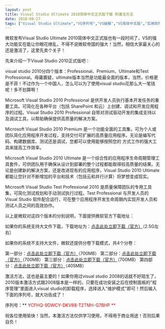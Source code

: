```yaml
---
layout: post
title: Visual Studio Ultimate 2010简体中文正式版下载 附激活方法		
date: 2010-08-27
tags: ["Visual Studio Ultimate","VS序列号","VS破解","VS简体中文版","实用软件","资源"]
---
```


微软发布Visual Studio Ultimate 2010简体中文正式版也有一段时间了，VS的强大功能实在能让你眼花缭乱，不得不说微软帝国的强大！当然，相信大家最关心的还是激活了，这里先卖个关子！

先来介绍一下Visual Studio 2010正式版吧：

visual studio 2010分四个版本：Professional、Premium、Ultimate和Test Professional。毋庸置疑，ultimate版本当然是功能最全面的版本，当然，价格更是不菲！不过作为一个中国人，怎么可以为了使用visual studio花那么大一笔钱呢！多不划算啊！

Microsoft Visual Studio 2010 Professional 是供开发人员执行基本开发任务的重要工具。可简化在各种平台（包括 SharePoint 和云）上创建、调试和开发应用程序的过程。Visual Studio 2010 Professional 自带对测试驱动开发的集成支持以及调试工具，以帮助确保提供高质量的解决方案。

Microsoft Visual Studio 2010 Premium 是一个功能全面的工具集，可为个人或团队简化应用程序开发过程，支持交付可扩展的高质量应用程序。无论是编写代码、构建数据库、测试还是调试，您都可以使用能够按照您的 方式工作的强大工具来提高工作效率。

Microsoft Visual Studio 2010 Ultimate 是一个综合性的应用程序生命周期管理工具套件，可供团队用于确保从设计到部署的整个过程都能取得较高质量的结果。无论是创建新的解决方案，还是改进现有的应用程序，Visual Studio 2010 Ultimate 都能让您针对不断增加的平台和技术（包括云和并行计算）将梦想变成现实。

Microsoft Visual Studio Test Professional 2010 是质量保障团队的专用工具集，可简化测试规划和手动测试执行过程。Test Professional 与开发人员的 Visual Studio 软件配合运行，可在整个应用程序开发生命周期内实现开发人员和测试人员之间的高效协作。

以上是微软对这四个版本的分别说明，下面提供微软官方下载地址：

如果你的系统支持大文件下载，下载地址为：<a href="http://download.microsoft.com/download/E/0/4/E0427BB8-8490-4C7F-A05B-AFEA0FC3EA80/X16-60997VS2010UltimTrialCHS.iso" target="_blank">点击此处立即下载（官方）</a>（2.5G左右）

如果你的系统不支持大文件，微软还提供分卷下载模式，共4个分卷：

第一部分：<a href="http://download.microsoft.com/download/C/9/C/C9C8989A-CA48-47E6-AEA7-2EFDCEAF76DA/VS2010UltimTrialCHS_4PartsTotal.part1.exe" target="_blank">点击此处立即下载（官方）</a>（700MB）
第二部分：<a href="http://download.microsoft.com/download/C/9/C/C9C8989A-CA48-47E6-AEA7-2EFDCEAF76DA/VS2010UltimTrialCHS_4PartsTotal.part2.rar" target="_blank">点击此处立即下载（官方）</a>（700MB）
第三部分：<a href="http://download.microsoft.com/download/C/9/C/C9C8989A-CA48-47E6-AEA7-2EFDCEAF76DA/VS2010UltimTrialCHS_4PartsTotal.part3.rar" target="_blank">点击此处立即下载（官方）</a>（700MB）
第四部分：<a href="http://download.microsoft.com/download/C/9/C/C9C8989A-CA48-47E6-AEA7-2EFDCEAF76DA/VS2010UltimTrialCHS_4PartsTotal.part4.rar" target="_blank">点击此处立即下载（官方）</a>（405MB）

激活方法，这也是最主要的！如果你用过visual studio 2008的话就不好陌生了，2010版本激活方式跟2008版本是一样的，只要在成功安装之后在控制面板的"程序管理"里面进入visual studio的卸载程序，选择进入"维护模式"即可！然后输入下面的序列号，就大功告成了！

序列号：** <span style="color: red;">YCFHQ-9DWCY-DKV88-T2TMH-G7BHP **

祝各位使用愉快！当然，本激活方法仅供学习使用，不得用于商业用途！否则后果自负！		